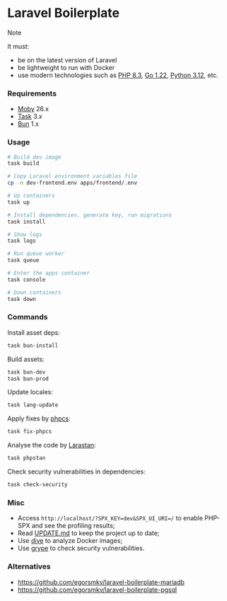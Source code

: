 # Laravel Boilerplate

> [!NOTE]
> It must:
> - be on the latest version of Laravel
> - be lightweight to run with Docker
> - use modern technologies such as [PHP 8.3][1], [Go 1.22][2], [Python 3.12][3], etc.

### Requirements

- [Moby](https://github.com/moby/moby) 26.x
- [Task](https://taskfile.dev) 3.x
- [Bun](https://bun.sh) 1.x

### Usage

```bash
# Build dev image
task build

# Copy Laravel environment variables file
cp -n dev-frontend.env apps/frontend/.env

# Up containers
task up

# Install dependencies, generate key, run migrations
task install

# Show logs
task logs

# Run queue worker
task queue

# Enter the apps container
task console

# Down containers
task down
```

### Commands

Install asset deps:

```bash
task bun-install
```

Build assets:

```bash
task bun-dev
task bun-prod
```

Update locales:

```bash
task lang-update
```

Apply fixes by [phpcs](https://github.com/squizlabs/PHP_CodeSniffer):

```bash
task fix-phpcs
```

Analyse the code by [Larastan](https://github.com/larastan/larastan):

```bash
task phpstan
```

Check security vulnerabilities in dependencies:

```bash
task check-security
```

### Misc

- Access `http://localhost/?SPX_KEY=dev&SPX_UI_URI=/` to enable PHP-SPX and see the profiling results;
- Read [UPDATE.md](https://github.com/egorsmkv/laravel-boilerplate/blob/main/UPDATE.md) to keep the project up to date;
- Use [dive](https://github.com/wagoodman/dive) to analyze Docker images;
- Use [grype](https://github.com/anchore/grype) to check security vulnerabilities.

### Alternatives

- https://github.com/egorsmkv/laravel-boilerplate-mariadb
- https://github.com/egorsmkv/laravel-boilerplate-pgsql

[1]: https://hub.docker.com/layers/library/php/8.3.6-cli-alpine3.19/images/sha256-dc7d4d8248ec8c31bfa65ec964b7db7b34384cf9a3a16ee5fbc8bf25e29c7413?context=explore
[2]: https://hub.docker.com/layers/library/golang/1.22.2-alpine3.19/images/sha256-963da5f97ab931c0df6906e8c0ebc7db28c88d013735ae020f9558c3e6cf0580?context=explore
[3]: https://hub.docker.com/layers/library/python/3.12-alpine3.19/images/sha256-4cd9558bd358d0d25fe46ce38f01b34eb83171b9aa0a9be018701a8fece8854d?context=explore
